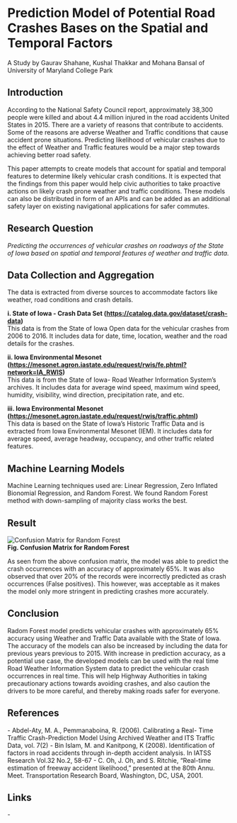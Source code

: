 # Prediction Model of Potential Road Crashes Bases on the Spatial and Temporal Factors
A Study by Gaurav Shahane, Kushal Thakkar and Mohana Bansal of University of Maryland College Park

<h2>Introduction</h2>
According to the National Safety Council report, approximately 38,300 people were killed and about 4.4 million injured in the road accidents United States in 2015. There are a variety of reasons that contribute to accidents. Some of the reasons are adverse Weather and Traffic conditions that cause accident prone situations. Predicting likelihood of vehicular crashes due to the effect of Weather and Traffic features would be a major step towards achieving better road safety. 

This paper attempts to create models that account for spatial and temporal features to determine likely vehicular crash conditions. It is expected that the findings from this paper would help civic authorities to take proactive actions on likely crash prone weather and traffic conditions. These models can also be distributed in form of an APIs and can be added as an additional safety layer on existing navigational applications for safer commutes.

<h2>Research Question</h2>
<i>Predicting the occurrences of vehicular crashes on roadways of the State of Iowa based on spatial and temporal features of weather and traffic data.</i>

<h2>Data Collection and Aggregation</h2>
The data is extracted from diverse sources to accommodate factors like weather, road conditions and crash details. 

<b>i. State of Iowa - Crash Data Set (https://catalog.data.gov/dataset/crash-data)</b><br>
This data is from the State of Iowa Open data for the vehicular crashes from 2006 to 2016. It includes data for date, time, location, weather and the road details for the crashes. 

<b>ii. Iowa Environmental Mesonet (https://mesonet.agron.iastate.edu/request/rwis/fe.phtml?network=IA_RWIS)</b><br>
This data is from the State of Iowa- Road Weather Information System’s archives. It includes data for average wind speed, maximum wind speed, humidity, visibility, wind direction, precipitation rate, and etc.

<b>iii. Iowa Environmental Mesonet (https://mesonet.agron.iastate.edu/request/rwis/traffic.phtml)</b><br>
This data is based on the State of Iowa’s Historic Traffic Data and is extracted from Iowa Environmental Mesonet (IEM). It includes data for average speed, average headway, occupancy, and other traffic related features.

<h2> Machine Learning Models</h2>
Machine Learning techniques used are: Linear Regression, Zero Inflated Bionomial Regression, and Random Forest.
We found Random Forest method with down-sampling of majority class works the best.

<h2>Result</h2>

<img src="https://github.com/gaurav-shahane/INFM750-DataToInsights/raw/master/images/result_randomForest.PNG" alt ="Confusion Matrix for Random Forest"> <br><b>Fig. Confusion Matrix for Random Forest</b>

As seen from the above confusion matrix, the model was able to predict the crash occurrences with an accuracy of approximately 65%. It was also observed that over 20% of the records were incorrectly predicted as crash occurrences (False positives). This however, was acceptable as it makes the model only more stringent in predicting crashes more accurately.

<h2>Conclusion</h2>
Radom Forest model predicts vehicular crashes with approximately 65% accuracy using Weather and Traffic Data available with the State of Iowa. The accuracy of the models can also be increased by including the data for previous years previous to 2015. With increase in prediction accuracy, as a potential use case, the developed models can be used with the real time Road Weather Information System data to predict the vehicular crash occurrences in real time. This will help Highway Authorities in taking precautionary actions towards avoiding crashes, and also caution the drivers to be more careful, and thereby making roads safer for everyone.

<h2>References</h2>
- Abdel-Aty, M. A., Pemmanaboina, R. (2006). Calibrating a Real- Time Traffic Crash-Prediction Model Using Archived Weather and ITS Traffic Data, vol. 7(2)
- Bin Islam, M. and Kanitpong, K (2008). Identification of factors in road accidents through in-depth accident analysis. In IATSS Research Vol.32 No.2, 58-67
- C. Oh, J. Oh, and S. Ritchie, “Real-time estimation of freeway accident likelihood,” presented at the 80th Annu. Meet. Transportation Research Board, Washington, DC, USA, 2001.

<h2> Links </h2>
- <a href=""
